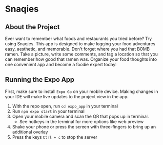 # **Snaqies**

## About the Project
Ever want to remember what foods and restaurants you tried before? Try using Snaqies. This app is designed to make logging your food adventures easy, aesthetic, and memorable. Don't forget where you had that BOMB ramen. Take a picture, write some comments, and tag a location so that you can remember how good that ramen was. Organize your food thoughts into one convenient app and become a foodie expert today!

## Running the Expo App
First, make sure to install `Expo Go` on your mobile device. Making changes in your IDE will make live updates to the project view in the app.
1. With the repo open, run `cd expo_app` in your terminal
2. Run `npm expo start` in your terminal
3. Open your mobile camera and scan the QR that pops up in terminal.
    - See hotkeys in the terminal for more options like web preview
4. Shake your phone or press the screen with three-fingers to bring up an additional overlay
5. Press the keys `Ctrl + c` to stop the server
